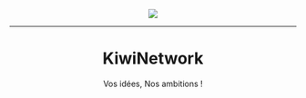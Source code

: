 <p align="center">
  <img src="https://cdn.kiwinetwork.fr/kwn-fr/logo.svg">
</p>

---
<div align="center">

# KiwiNetwork
Vos idées, Nos ambitions !

</div>

